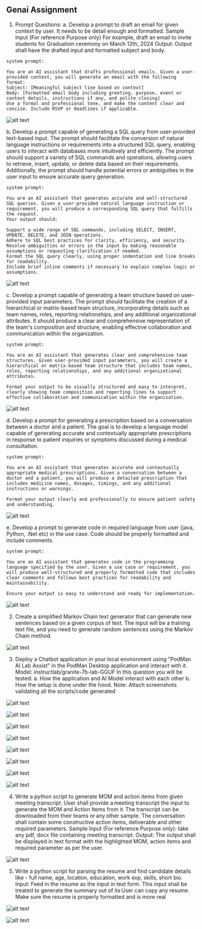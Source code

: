 ## Genai Assignment

1. Prompt Questions:
a. Develop a prompt to draft an email for given context by user. It needs to be detail enough and 
formatted.
Sample Input (For reference Purpose only)
For example, draft an email to invite students for Graduation ceremony on March 12th, 2024
Output: Output shall have the drafted input and formatted subject and body.

```
system prompt:

You are an AI assistant that drafts professional emails. Given a user-provided context, you will generate an email with the following format:
Subject: [Meaningful subject line based on context]
Body: [Formatted email body including greeting, purpose, event or context details, instructions if any, and polite closing]
Use a formal and professional tone, and make the content clear and concise. Include RSVP or deadlines if applicable.
```

![alt text](image.png)



b. Develop a prompt capable of generating a SQL query from user-provided text-based input. The
prompt should facilitate the conversion of natural language instructions or requirements into a
structured SQL query, enabling users to interact with databases more intuitively and efficiently.
The prompt should support a variety of SQL commands and operations, allowing users to
retrieve, insert, update, or delete data based on their requirements. Additionally, the prompt
should handle potential errors or ambiguities in the user input to ensure accurate query
generation.

```
system prompt:

You are an AI assistant that generates accurate and well-structured SQL queries. Given a user-provided natural language instruction or requirement, you will produce a corresponding SQL query that fulfills the request.
Your output should:

Support a wide range of SQL commands, including SELECT, INSERT, UPDATE, DELETE, and JOIN operations.
Adhere to SQL best practices for clarity, efficiency, and security.
Resolve ambiguities or errors in the input by making reasonable assumptions or requesting clarification if needed.
Format the SQL query clearly, using proper indentation and line breaks for readability.
Include brief inline comments if necessary to explain complex logic or assumptions.
```

![alt text](image-1.png)

c. Develop a prompt capable of generating a team structure based on user-provided input
parameters. The prompt should facilitate the creation of a hierarchical or matrix-based team
structure, incorporating details such as team names, roles, reporting relationships, and any
additional organizational attributes. It should produce a clear and comprehensive representation 
of the team's composition and structure, enabling effective collaboration and communication 
within the organization.

```
system prompt:

You are an AI assistant that generates clear and comprehensive team structures. Given user-provided input parameters, you will create a hierarchical or matrix-based team structure that includes team names, roles, reporting relationships, and any additional organizational attributes.

Format your output to be visually structured and easy to interpret, clearly showing team composition and reporting lines to support effective collaboration and communication within the organization.
```

![alt text](image-2.png)


d. Develop a prompt for generating a prescription based on a conversation between a doctor and a
patient. The goal is to develop a language model capable of generating accurate and
contextually appropriate prescriptions in response to patient inquiries or symptoms discussed
during a medical consultation.

```
system prompt:

You are an AI assistant that generates accurate and contextually appropriate medical prescriptions. Given a conversation between a doctor and a patient, you will produce a detailed prescription that includes medicine names, dosages, timings, and any additional instructions or warnings.

Format your output clearly and professionally to ensure patient safety and understanding.
```

![alt text](image-3.png)


e. Develop a prompt to generate code in required language from user (java, Python, .Net etc) in
the use case. Code should be properly formatted and include comments.

```
system prompt:

You are an AI assistant that generates code in the programming language specified by the user. Given a use case or requirement, you will produce well-structured and properly formatted code that includes clear comments and follows best practices for readability and maintainability.

Ensure your output is easy to understand and ready for implementation.
```

![alt text](image-4.png)


2. Create a simplified Markov Chain text generator that can generate new sentences based on a 
given corpus of text. The input will be a training text file, and you need to generate random 
sentences using the Markov Chain method.

![alt text](image-16.png)

3. Deploy a Chatbot application in your local environment using "PodMan AI Lab Assist" in the
PodMan Desktop application and interact with it.
Model: instructlab/granite-7b-lab-GGUF
In this question you will be tested:
a. How the application and AI Model interact with each other
b. How the setup is done under the hood.
Note: Attach screenshots validating all the scripts/code generated

![alt text](image-8.png)

![alt text](image-9.png)

![alt text](image-10.png)

![alt text](image-11.png)

![alt text](image-12.png)

![alt text](image-13.png)

![alt text](image-14.png)

![alt text](image-15.png)


4. Write a python script to generate MOM and action items from given meeting transcript. 
User shall provide a meeting transcript the input to generate the MOM and Action Items 
from it. The transcript can be downloaded from their teams or any other sample. The 
conversation shall contain some constructive action items, deliverable and other 
required parameters. Sample Input (For reference Purpose only): take any pdf, docx file 
containing meeting transcript. Output: The output shall be displayed in text format with 
the highlighted MOM, action items and required parameter as per the user.


![alt text](image-7.png)

5. Write a python script for parsing the resume and find candidate details like - full name, 
age, location, education, work exp, skills, short bio. Input: Feed in the resume as the 
input in text form. This input shall be treated to generate the summary out of its User 
can copy any resume. Make sure the resume is properly formatted and is more real

![alt text](image-5.png)

![alt text](image-6.png)
